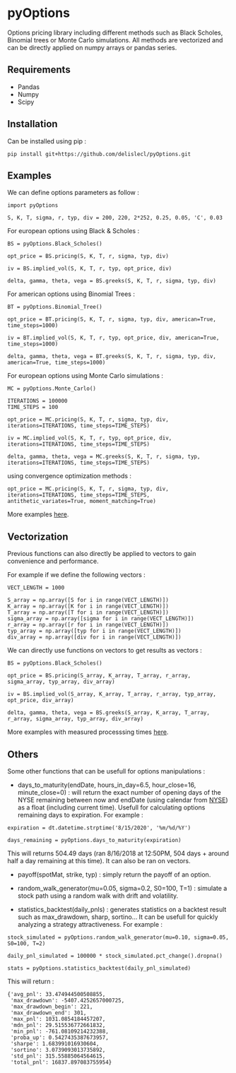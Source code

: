 # pyOptions

Options pricing library including different methods such as Black Scholes, Binomial trees or Monte Carlo simulations.
All methods are vectorized and can be directly applied on numpy arrays or pandas series.

## Requirements

- Pandas
- Numpy
- Scipy

## Installation

Can be installed using pip :

```
pip install git+https://github.com/delislecl/pyOptions.git
```

## Examples

We can define options parameters as follow :

```
import pyOptions

S, K, T, sigma, r, typ, div = 200, 220, 2*252, 0.25, 0.05, 'C', 0.03
```

For european options using  Black & Scholes :

```
BS = pyOptions.Black_Scholes()

opt_price = BS.pricing(S, K, T, r, sigma, typ, div)

iv = BS.implied_vol(S, K, T, r, typ, opt_price, div)

delta, gamma, theta, vega = BS.greeks(S, K, T, r, sigma, typ, div)
```

For american options using Binomial Trees :

```
BT = pyOptions.Binomial_Tree()

opt_price = BT.pricing(S, K, T, r, sigma, typ, div, american=True, time_steps=1000)

iv = BT.implied_vol(S, K, T, r, typ, opt_price, div, american=True, time_steps=1000)

delta, gamma, theta, vega = BT.greeks(S, K, T, r, sigma, typ, div, american=True, time_steps=1000)
```

For european options using Monte Carlo simulations  :

```
MC = pyOptions.Monte_Carlo()

ITERATIONS = 100000
TIME_STEPS = 100

opt_price = MC.pricing(S, K, T, r, sigma, typ, div, iterations=ITERATIONS, time_steps=TIME_STEPS)

iv = MC.implied_vol(S, K, T, r, typ, opt_price, div, iterations=ITERATIONS, time_steps=TIME_STEPS)

delta, gamma, theta, vega = MC.greeks(S, K, T, r, sigma, typ, iterations=ITERATIONS, time_steps=TIME_STEPS)
```

using convergence optimization methods :

```
opt_price = MC.pricing(S, K, T, r, sigma, typ, div, iterations=ITERATIONS, time_steps=TIME_STEPS, antithetic_variates=True, moment_matching=True)
```

More examples [here](examples/examples.ipynb).

## Vectorization

Previous functions can also directly be applied to vectors to gain convenience and performance.

For example if we define the following vectors :

```
VECT_LENGTH = 1000

S_array = np.array([S for i in range(VECT_LENGTH)])
K_array = np.array([K for i in range(VECT_LENGTH)])
T_array = np.array([T for i in range(VECT_LENGTH)])
sigma_array = np.array([sigma for i in range(VECT_LENGTH)])
r_array = np.array([r for i in range(VECT_LENGTH)])
typ_array = np.array([typ for i in range(VECT_LENGTH)])
div_array = np.array([div for i in range(VECT_LENGTH)])
```

We can directly use functions on vectors to get results as vectors :

```
BS = pyOptions.Black_Scholes()

opt_price = BS.pricing(S_array, K_array, T_array, r_array, sigma_array, typ_array, div_array)

iv = BS.implied_vol(S_array, K_array, T_array, r_array, typ_array, opt_price, div_array)

delta, gamma, theta, vega = BS.greeks(S_array, K_array, T_array, r_array, sigma_array, typ_array, div_array)
```

More examples with measured processsing times [here](examples/examples.ipynb).

## Others

Some other functions that can be usefull for options manipulations :

- days_to_maturity(endDate, hours_in_day=6.5, hour_close=16, minute_close=0) : will return the exact number of opening days of the NYSE remaining between now and endDate
(using calendar from [NYSE](https://www.nyse.com/markets/hours-calendars)) as a float (including current time).
Usefull for calculating options remaining days to expiration. For example :

```
expiration = dt.datetime.strptime('8/15/2020', '%m/%d/%Y')

days_remaining = pyOptions.days_to_maturity(expiration)
```
This will returns 504.49 days (ran 8/16/2018 at 12:50PM, 504 days + around half a day remaining at this time).
It can also be ran on vectors.

- payoff(spotMat, strike, typ) : simply return the payoff of an option.

- random_walk_generator(mu=0.05, sigma=0.2, S0=100, T=1) : simulate a stock path using a random walk with drift and volatility.

- statistics_backtest(daily_pnls) : generates statistics on a backtest result such as max_drawdown, sharp, sortino... It can be usefull for quickly analyzing a strategy attractiveness.
For example :

```
stock_simulated = pyOptions.random_walk_generator(mu=0.10, sigma=0.05, S0=100, T=2)

daily_pnl_simulated = 100000 * stock_simulated.pct_change().dropna()

stats = pyOptions.statistics_backtest(daily_pnl_simulated)
```
This will return :
```
{'avg_pnl': 33.474944500508855,
 'max_drawdown': -5407.4252657000725,
 'max_drawdown_begin': 221,
 'max_drawdown_end': 301,
 'max_pnl': 1031.0854184457207,
 'mdn_pnl': 29.515536772661832,
 'min_pnl': -761.08109214232388,
 'proba_up': 0.5427435387673957,
 'sharpe': 1.683991016930604,
 'sortino': 3.0739093013735892,
 'std_pnl': 315.55885064564615,
 'total_pnl': 16837.897083755954}
 ```







